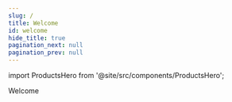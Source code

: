 ```yaml
---
slug: /
title: Welcome
id: welcome
hide_title: true
pagination_next: null
pagination_prev: null
---
```


import ProductsHero from '@site/src/components/ProductsHero';

<ProductsHero />

Welcome